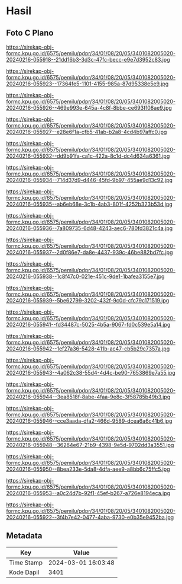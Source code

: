 # Hasil

## Foto C Plano

https://sirekap-obj-formc.kpu.go.id/6575/pemilu/pdpr/34/01/08/20/05/3401082005020-20240216-055918--21dd16b3-3d3c-47fc-becc-e9e7d3952c83.jpg

https://sirekap-obj-formc.kpu.go.id/6575/pemilu/pdpr/34/01/08/20/05/3401082005020-20240216-055923--17364fe5-1101-4155-985a-87d95338e5e9.jpg

https://sirekap-obj-formc.kpu.go.id/6575/pemilu/pdpr/34/01/08/20/05/3401082005020-20240216-055926--469e993e-645a-4c8f-8bbe-ce693ff08ae9.jpg

https://sirekap-obj-formc.kpu.go.id/6575/pemilu/pdpr/34/01/08/20/05/3401082005020-20240216-055927--e28e6f1a-cfb5-41ab-b2a8-4cd4b97affc0.jpg

https://sirekap-obj-formc.kpu.go.id/6575/pemilu/pdpr/34/01/08/20/05/3401082005020-20240216-055932--dd9b91fa-ca1c-422a-8c1d-dc4d634a6361.jpg

https://sirekap-obj-formc.kpu.go.id/6575/pemilu/pdpr/34/01/08/20/05/3401082005020-20240216-055934--714d37d9-d446-45fd-9b97-455ae9d13c92.jpg

https://sirekap-obj-formc.kpu.go.id/6575/pemilu/pdpr/34/01/08/20/05/3401082005020-20240216-055935--ab6eb68e-3c1b-4ab3-801f-4252b323b53d.jpg

https://sirekap-obj-formc.kpu.go.id/6575/pemilu/pdpr/34/01/08/20/05/3401082005020-20240216-055936--7a809735-6d48-4243-aec6-780fd3821c4a.jpg

https://sirekap-obj-formc.kpu.go.id/6575/pemilu/pdpr/34/01/08/20/05/3401082005020-20240216-055937--2d0f86e7-da8e-4437-939c-46be882bd7fc.jpg

https://sirekap-obj-formc.kpu.go.id/6575/pemilu/pdpr/34/01/08/20/05/3401082005020-20240216-055938--1c8f47c0-021e-451c-9de1-1bafea3155e7.jpg

https://sirekap-obj-formc.kpu.go.id/6575/pemilu/pdpr/34/01/08/20/05/3401082005020-20240216-055939--5be62799-3202-432f-9c0d-cfc79c171519.jpg

https://sirekap-obj-formc.kpu.go.id/6575/pemilu/pdpr/34/01/08/20/05/3401082005020-20240216-055941--fd34487c-5025-4b5a-9067-fd0c539e5a14.jpg

https://sirekap-obj-formc.kpu.go.id/6575/pemilu/pdpr/34/01/08/20/05/3401082005020-20240216-055942--1ef27a36-5428-411b-ac47-cb5b29c7357a.jpg

https://sirekap-obj-formc.kpu.go.id/6575/pemilu/pdpr/34/01/08/20/05/3401082005020-20240216-055943--4a062c38-55d4-4d4c-be90-7653869e7a55.jpg

https://sirekap-obj-formc.kpu.go.id/6575/pemilu/pdpr/34/01/08/20/05/3401082005020-20240216-055944--3ea8518f-8abe-4faa-9e8c-3f58785b49b3.jpg

https://sirekap-obj-formc.kpu.go.id/6575/pemilu/pdpr/34/01/08/20/05/3401082005020-20240216-055946--cce3aada-dfa2-466d-9589-dcea6a6c41b6.jpg

https://sirekap-obj-formc.kpu.go.id/6575/pemilu/pdpr/34/01/08/20/05/3401082005020-20240216-055948--36264e67-21b9-4398-9e5d-9702dd3a3551.jpg

https://sirekap-obj-formc.kpu.go.id/6575/pemilu/pdpr/34/01/08/20/05/3401082005020-20240216-055950--8bea233e-5da8-4dfa-aee9-a8bb6c75ffc5.jpg

https://sirekap-obj-formc.kpu.go.id/6575/pemilu/pdpr/34/01/08/20/05/3401082005020-20240216-055953--a0c24d7b-92f1-45ef-b267-a726e8194eca.jpg

https://sirekap-obj-formc.kpu.go.id/6575/pemilu/pdpr/34/01/08/20/05/3401082005020-20240216-055922--3f4b7e42-0477-4aba-9730-e0b35e9452ba.jpg


## Metadata

| Key        | Value               |
| ---------- | ------------------- |
| Time Stamp | 2024-03-01 16:03:48 |
| Kode Dapil | 3401                |



